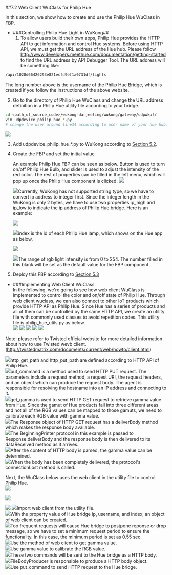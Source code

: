 ##7.2 Web Client WuClass for Philip Hue  

In this section, we show how to create and use the Philip Hue WuClass in FBP.

* ###Controlling Philip Hue Light in WuKong##  
   1. To allow users build their own apps, Philip Hue provides the HTTP API to get information and   control Hue systems. Before using HTTP API, we must get the URL address of the Hue hub. Please follow http://www.developers.meethue.com/documentation/getting-started to find the URL address by API Debugger Tool. The URL address will be something like:
```bash
/api/1028d66426293e821ecfd9ef1a0731df/lights  
```
The long number above is the username of the Philip Hue Bridge, which is created if you follow the instructions of the above website.   

   2. Go to the directory of Philip Hue WuClass and change the URL address definition in a Philip Hue utility file according to your bridge.   
```bash
cd <path_of_source_code>/wukong-darjeeling/wukong/gateway/udpwkpf/
vim udpdevice_philip_hue_*.py  
# change the user around line34 according to user name of your hue hub.
```
  ![](https://raw.githubusercontent.com/wukong-ntu/wukong-gitbook-figures/master/figures/07-Advanced/hue_user.png)

   3. Add udpdevice_philip_hue_\*.py  to WuKong according to [Section 5.2](../05-Web/Ch5_Device_Management.md).
   
   4. Create the FBP and set the initial value    
       
      An example Philip Hue FBP can be seen as below. Button is used to turn on/off Philip Hue Bulb, and slider is used to adjust the intensity of the red color. The rest of properties can be filled in the left menu, which will pop up once the Philip Hue component is clicked. 
       ![](https://raw.githubusercontent.com/wukong-ntu/wukong-gitbook-figures/master/figures/07-Advanced/hue_fbp2.png)

       ![](https://raw.githubusercontent.com/wukong-ntu/wukong-gitbook-figures/master/figures/07-Advanced/no1_2.png)Currently, WuKong has not supported string type, so we have to convert ip address to integer first. Since the integer length in the WuKong is only 2 bytes, we have to use two properties ip_high and ip_low to indicate the ip address of Philip Hue bridge. Here is an example:
 
       ![](https://raw.githubusercontent.com/wukong-ntu/wukong-gitbook-figures/master/figures/07-Advanced/hue_ip_example2.png)

       ![](https://raw.githubusercontent.com/wukong-ntu/wukong-gitbook-figures/master/figures/07-Advanced/no3.png)index is the id of each Philip Hue lamp, which shows on the Hue app as below.

       ![](https://raw.githubusercontent.com/wukong-ntu/wukong-gitbook-figures/master/figures/07-Advanced/hue_app2.png)

       ![](https://raw.githubusercontent.com/wukong-ntu/wukong-gitbook-figures/master/figures/07-Advanced/no4.png)The range of rgb light intensity is from 0 to 254. The number filled in this blank will be set as the default value for the FBP component.      
   
   5.  Deploy this FBP according to [Section 5.3](../05-Web/Ch5_Application_Management.md)   

* ###Implementing Web Client WuClass      
In the following, we're going to see how web client WuClass is implemented to control the color and on/off state of Philip Hue. Through web client wuclass, we can also connect to other IoT products which provide HTTP API as Philip Hue. Since Hue has a series of products and all of them can be controlled by the same HTTP API, we create an utility file with commonly used classes to avoid repetition codes. This utility file is philip_hue_utils.py as below.      
![](https://raw.githubusercontent.com/wukong-ntu/wukong-gitbook-figures/master/figures/07-Advanced/7_2_philip_utility_1.png)
![](https://raw.githubusercontent.com/wukong-ntu/wukong-gitbook-figures/master/figures/07-Advanced/7_2_philip_utility_2.png)
![](https://raw.githubusercontent.com/wukong-ntu/wukong-gitbook-figures/master/figures/07-Advanced/7_2_philip_utility_3.png)
![](https://raw.githubusercontent.com/wukong-ntu/wukong-gitbook-figures/master/figures/07-Advanced/7_2_philip_utility_4.png)
![](https://raw.githubusercontent.com/wukong-ntu/wukong-gitbook-figures/master/figures/07-Advanced/7_2_philip_utility_5.png)

 Note: please refer to Twisted official website for more detailed information about how to use Twisted wevb client. (http://twistedmatrix.com/documents/current/web/howto/client.html)   

 ![](https://raw.githubusercontent.com/wukong-ntu/wukong-gitbook-figures/master/figures/07-Advanced/no1.png)http_get_path and http_put_path are defined according to HTTP API of Philip Hue.      
 ![](https://raw.githubusercontent.com/wukong-ntu/wukong-gitbook-figures/master/figures/07-Advanced/no2.png)put_command is a method used to send HTTP PUT request. The parameters include a request method, a request URI, the request headers, and an object which can produce the request body. The agent is responsible for resolving the hostname into an IP address and connecting to it.    
 ![](https://raw.githubusercontent.com/wukong-ntu/wukong-gitbook-figures/master/figures/07-Advanced/no3.png)get_gamma is used to send HTTP GET request to retrieve gamma value from Hue. Since the gamut of Hue products fall into three different areas and not all of the RGB values can be mapped to those gamuts, we need to calibrate each RGB value with gamma value.      
 ![](https://raw.githubusercontent.com/wukong-ntu/wukong-gitbook-figures/master/figures/07-Advanced/no4.png)The Response object of HTTP GET request has a deliverBody method which makes the response body available.        
 ![](https://raw.githubusercontent.com/wukong-ntu/wukong-gitbook-figures/master/figures/07-Advanced/no5.png)The BeginningPrinter protocol in this example is passed to Response.deliverBody and the response body is then delivered to its dataReceived method as it arrives.  
 ![](https://raw.githubusercontent.com/wukong-ntu/wukong-gitbook-figures/master/figures/07-Advanced/no6.png)After the content of HTTP body is parsed, the gamma value can be determined.      
 ![](https://raw.githubusercontent.com/wukong-ntu/wukong-gitbook-figures/master/figures/07-Advanced/no7.png)When the body has been completely delivered, the protocol's connectionLost method is called.       

 Next, the WuClass below uses the web client in the utility file to control Philip Hue.  
![](https://raw.githubusercontent.com/wukong-ntu/wukong-gitbook-figures/master/figures/07-Advanced/7_2_philip_hue_wuclass_1.png)

 ![](https://raw.githubusercontent.com/wukong-ntu/wukong-gitbook-figures/master/figures/07-Advanced/7_2_philip_hue_wuclass_2.png) 

 ![](https://raw.githubusercontent.com/wukong-ntu/wukong-gitbook-figures/master/figures/07-Advanced/7_2_philip_hue_wuclass_3.png)
 ![](https://raw.githubusercontent.com/wukong-ntu/wukong-gitbook-figures/master/figures/07-Advanced/no1.png)Import web client from the utility file.    
 ![](https://raw.githubusercontent.com/wukong-ntu/wukong-gitbook-figures/master/figures/07-Advanced/no2.png)With the property value of Hue bridge ip, username, and index, an object of web client can be created.   
 ![](https://raw.githubusercontent.com/wukong-ntu/wukong-gitbook-figures/master/figures/07-Advanced/no3.png)Too frequent requests will cause Hue bridge to postpone reponse or drop message, so we have to set a minimum request period to ensure the functionality. In this case, the minimum period is set as 0.55 sec.      
 ![](https://raw.githubusercontent.com/wukong-ntu/wukong-gitbook-figures/master/figures/07-Advanced/no4.png)Use the method of web client to get gamma value.     
 ![](https://raw.githubusercontent.com/wukong-ntu/wukong-gitbook-figures/master/figures/07-Advanced/no5.png)Use gamma value to calibrate the RGB value.      
 ![](https://raw.githubusercontent.com/wukong-ntu/wukong-gitbook-figures/master/figures/07-Advanced/no6.png)These two commands will be sent to the Hue bridge as a HTTP body.    
 ![](https://raw.githubusercontent.com/wukong-ntu/wukong-gitbook-figures/master/figures/07-Advanced/no7.png)FileBodyProducer is responsible to produce a HTTP body object.      
 ![](https://raw.githubusercontent.com/wukong-ntu/wukong-gitbook-figures/master/figures/07-Advanced/no8.png)Use put_command to send HTTP request to the Hue bridge.  
